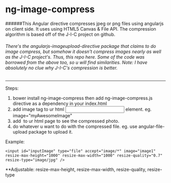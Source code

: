 ng-image-compress
=================

######This Angular directive compresses jpeg or png files using angularjs on client side. It uses using HTML5 Canvas &amp; File API. The compression algorithm is based off of the J-I-C project on github. 
###### There's the angularjs-imageupload-directive package that claims to do image compress, but somehow it doesn't compress images nearly as well as the J-I-C project's. Thus, this repo here. Some of the code was borrowed from the above too, so u will find similarities. Note: I have absolutely no clue why J-I-C's compression is better.
-----------

Steps:

  1. bower install ng-image-compress then add ng-image-compress.js directive as a dependency in your index.html
  2. add image tag to ur html <input> element. eg. image="myAwesomeImage"
  3. add <img ng-src="{{myAwesomeImage.compressed.dataURL}}"> to ur html page to see the compressed photo.
  4. do whatever u want to do with the compressed file. eg. use angular-file-upload package to upload it.
  
Example:

`<input id="inputImage" type="file" accept="image/*" image="image1" resize-max-height="1000" resize-max-width="1000" resize-quality="0.7" resize-type="image/jpg" />`

**Adjustable: resize-max-height, resize-max-width, resize-quality, resize-type 
